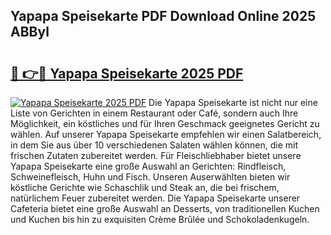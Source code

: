 ## Yapapa Speisekarte PDF Download Online 2025 ABByl

# <h2><a href="http://gc9l415.nevu.top/?p=Yapapa+Speisekarte">🔗 👉🔴 Yapapa Speisekarte 2025 PDF</a></h2>

[![Yapapa Speisekarte 2025 PDF](https://i.imgur.com/dBaPXMq.png)](http://gc9l415.nevu.top/?p=Yapapa+Speisekarte)
Die Yapapa Speisekarte ist nicht nur eine Liste von Gerichten in einem Restaurant oder Café, sondern auch Ihre Möglichkeit, ein köstliches und für Ihren Geschmack geeignetes Gericht zu wählen. Auf unserer Yapapa Speisekarte empfehlen wir einen Salatbereich, in dem Sie aus über 10 verschiedenen Salaten wählen können, die mit frischen Zutaten zubereitet werden. Für Fleischliebhaber bietet unsere Yapapa Speisekarte eine große Auswahl an Gerichten: Rindfleisch, Schweinefleisch, Huhn und Fisch. Unseren Auserwählten bieten wir köstliche Gerichte wie Schaschlik und Steak an, die bei frischem, natürlichem Feuer zubereitet werden. Die Yapapa Speisekarte unserer Cafeteria bietet eine große Auswahl an Desserts, von traditionellen Kuchen und Kuchen bis hin zu exquisiten Crème Brûlée und Schokoladenkugeln.
